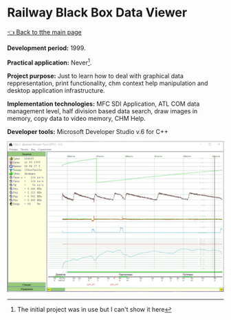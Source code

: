 # Railway Black Box Data Viewer

[:point_left: Back to tthe main page](../../README.md)

**Development period:** 1999.

**Practical application:** Never[^1].

**Project purpose:** Just to learn how to deal with graphical data reppresentation, print functionality, chm context help manipulation and desktop application infrastructure.

**Implementation technologies:** MFC SDI Application, ATL COM data management level, half division based data search, draw images in memory, copy data to video memory, CHM Help.

**Developer tools:** Microsoft Developer Studio v.6 for C++


![TThe trip graph navigation](TripExplore.gif)

[^1]: The initial project was in use but I can't show it here
